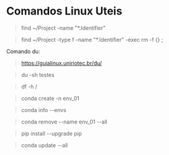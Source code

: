 
# Comandos Linux Uteis


> find ~/Project -name "*.Identifier"

> find ~/Project -type f -name "*.Identifier" -exec rm -f {} \;



Comando du:

> https://guialinux.uniriotec.br/du/

> du -sh testes


> df -h /


> conda create -n env_01

> conda info --envs

> conda remove --name env_01 --all

> pip install --upgrade pip

> conda update --all

